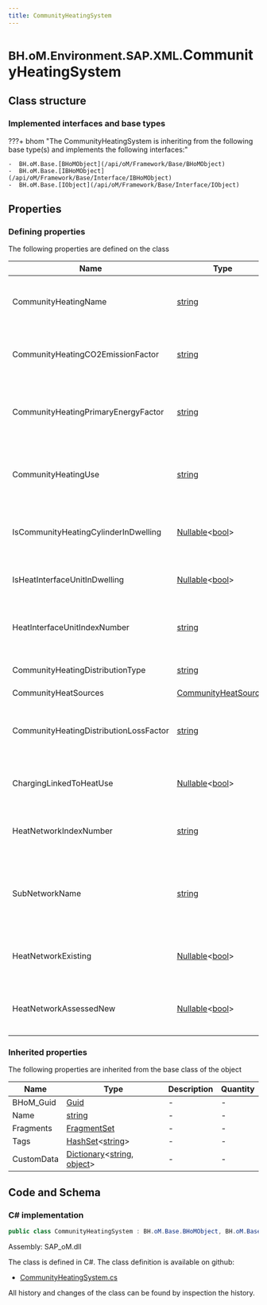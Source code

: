 ```yaml
---
title: CommunityHeatingSystem
---
```


# <small>BH.oM.Environment.SAP.XML.</small>**CommunityHeatingSystem**



## Class structure

### Implemented interfaces and base types

???+ bhom "The CommunityHeatingSystem is inheriting from the following base type(s) and implements the following interfaces:"

    -  BH.oM.Base.[BHoMObject](/api/oM/Framework/Base/BHoMObject)
    -  BH.oM.Base.[IBHoMObject](/api/oM/Framework/Base/Interface/IBHoMObject)
    -  BH.oM.Base.[IObject](/api/oM/Framework/Base/Interface/IObject)


## Properties



### Defining properties

The following properties are defined on the class

| Name             | Type             | Description      | Quantity         |
|------------------|------------------|------------------|------------------|
| CommunityHeatingName | [string](https://learn.microsoft.com/en-us/dotnet/api/System.String?view=netstandard-2.0) | The name of the community heating system. | - |
| CommunityHeatingCO2EmissionFactor | [string](https://learn.microsoft.com/en-us/dotnet/api/System.String?view=netstandard-2.0) | the community heating CO2 emission factor. | - |
| CommunityHeatingPrimaryEnergyFactor | [string](https://learn.microsoft.com/en-us/dotnet/api/System.String?view=netstandard-2.0) | The community heating Primary Energy Factor. | - |
| CommunityHeatingUse | [string](https://learn.microsoft.com/en-us/dotnet/api/System.String?view=netstandard-2.0) | Specifies what kind of heating the community system is used for. | - |
| IsCommunityHeatingCylinderInDwelling | [Nullable](https://learn.microsoft.com/en-us/dotnet/api/System.Nullable-1?view=netstandard-2.0)&lt;[bool](https://learn.microsoft.com/en-us/dotnet/api/System.Boolean?view=netstandard-2.0)&gt; | Community heating, hot water cylinder in dwelling?. | - |
| IsHeatInterfaceUnitInDwelling | [Nullable](https://learn.microsoft.com/en-us/dotnet/api/System.Nullable-1?view=netstandard-2.0)&lt;[bool](https://learn.microsoft.com/en-us/dotnet/api/System.Boolean?view=netstandard-2.0)&gt; | Heat interface unit in Dwelling?. | - |
| HeatInterfaceUnitIndexNumber | [string](https://learn.microsoft.com/en-us/dotnet/api/System.String?view=netstandard-2.0) | Heat Interface Unit index number, if present. | - |
| CommunityHeatingDistributionType | [string](https://learn.microsoft.com/en-us/dotnet/api/System.String?view=netstandard-2.0) | Community heating distribution. | - |
| CommunityHeatSources | [CommunityHeatSources](/api/oM/Adapter/Environment/XML/CommunityHeatSources) | . | - |
| CommunityHeatingDistributionLossFactor | [string](https://learn.microsoft.com/en-us/dotnet/api/System.String?view=netstandard-2.0) | Used when Community-Heating-Distribution-Type is calculated. | - |
| ChargingLinkedToHeatUse | [Nullable](https://learn.microsoft.com/en-us/dotnet/api/System.Nullable-1?view=netstandard-2.0)&lt;[bool](https://learn.microsoft.com/en-us/dotnet/api/System.Boolean?view=netstandard-2.0)&gt; | Used for hot-water-only systems. | - |
| HeatNetworkIndexNumber | [string](https://learn.microsoft.com/en-us/dotnet/api/System.String?view=netstandard-2.0) | Index number of heat network, if applicable. | - |
| SubNetworkName | [string](https://learn.microsoft.com/en-us/dotnet/api/System.String?view=netstandard-2.0) | The name by which the sub community heat network is known. | - |
| HeatNetworkExisting | [Nullable](https://learn.microsoft.com/en-us/dotnet/api/System.Nullable-1?view=netstandard-2.0)&lt;[bool](https://learn.microsoft.com/en-us/dotnet/api/System.Boolean?view=netstandard-2.0)&gt; | Whether the heat network is existing or new. | - |
| HeatNetworkAssessedNew | [Nullable](https://learn.microsoft.com/en-us/dotnet/api/System.Nullable-1?view=netstandard-2.0)&lt;[bool](https://learn.microsoft.com/en-us/dotnet/api/System.Boolean?view=netstandard-2.0)&gt; | Whether the heat network is existing or new. | - |


### Inherited properties
The following properties are inherited from the base class of the object

| Name             | Type             | Description      | Quantity         |
|------------------|------------------|------------------|------------------|
| BHoM_Guid | [Guid](https://learn.microsoft.com/en-us/dotnet/api/System.Guid?view=netstandard-2.0) | - | - |
| Name | [string](https://learn.microsoft.com/en-us/dotnet/api/System.String?view=netstandard-2.0) | - | - |
| Fragments | [FragmentSet](/api/oM/Framework/Base/FragmentSet) | - | - |
| Tags | [HashSet](https://learn.microsoft.com/en-us/dotnet/api/System.Collections.Generic.HashSet-1?view=netstandard-2.0)&lt;[string](https://learn.microsoft.com/en-us/dotnet/api/System.String?view=netstandard-2.0)&gt; | - | - |
| CustomData | [Dictionary](https://learn.microsoft.com/en-us/dotnet/api/System.Collections.Generic.Dictionary-2?view=netstandard-2.0)&lt;[string](https://learn.microsoft.com/en-us/dotnet/api/System.String?view=netstandard-2.0), [object](https://learn.microsoft.com/en-us/dotnet/api/System.Object?view=netstandard-2.0)&gt; | - | - |


## Code and Schema

### C# implementation

``` C# title="C#"
public class CommunityHeatingSystem : BH.oM.Base.BHoMObject, BH.oM.Base.IBHoMObject, BH.oM.Base.IObject
```

Assembly: SAP_oM.dll

The class is defined in C#. The class definition is available on github:

- [CommunityHeatingSystem.cs](https://github.com/BHoM/SAP_Toolkit/blob/develop/SAP_oM/XML\CommunityHeatingSystem.cs)

All history and changes of the class can be found by inspection the history.
